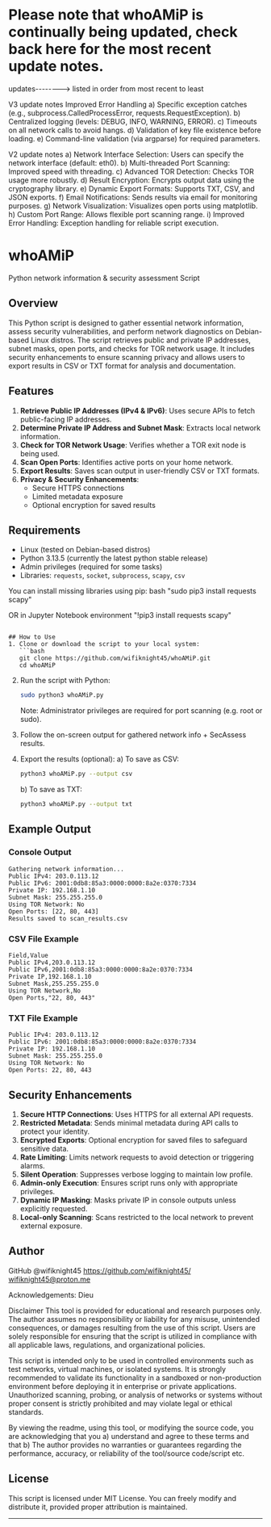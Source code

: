 # Please note that whoAMiP is continually being updated, check back here for the most recent update notes.  

updates--------> listed in order from most recent to least

V3 update notes 
Improved Error Handling
a) Specific exception catches (e.g., subprocess.CalledProcessError, requests.RequestException).
b) Centralized logging (levels: DEBUG, INFO, WARNING, ERROR).
c) Timeouts on all network calls to avoid hangs.
d) Validation of key file existence before loading.
e) Command-line validation (via argparse) for required parameters.

V2 update notes
a) Network Interface Selection: Users can specify the network interface (default: eth0).
b) Multi-threaded Port Scanning: Improved speed with threading.
c) Advanced TOR Detection: Checks TOR usage more robustly.
d) Result Encryption: Encrypts output data using the cryptography library.
e) Dynamic Export Formats: Supports TXT, CSV, and JSON exports.
f) Email Notifications: Sends results via email for monitoring purposes.
g) Network Visualization: Visualizes open ports using matplotlib.
h) Custom Port Range: Allows flexible port scanning range.
i) Improved Error Handling: Exception handling for reliable script execution.

# whoAMiP
Python network information & security assessment Script

## Overview
This Python script is designed to gather essential network information, assess security vulnerabilities, and perform network diagnostics on Debian-based Linux distros. The script retrieves public and private IP addresses, subnet masks, open ports, and checks for TOR network usage. It includes security enhancements to ensure scanning privacy and allows users to export results in CSV or TXT format for analysis and documentation.

## Features
1. **Retrieve Public IP Addresses (IPv4 & IPv6)**: Uses secure APIs to fetch public-facing IP addresses.
2. **Determine Private IP Address and Subnet Mask**: Extracts local network information.
3. **Check for TOR Network Usage**: Verifies whether a TOR exit node is being used.
4. **Scan Open Ports**: Identifies active ports on your home network.
5. **Export Results**: Saves scan output in user-friendly CSV or TXT formats.
6. **Privacy & Security Enhancements**:
   - Secure HTTPS connections
   - Limited metadata exposure
   - Optional encryption for saved results

## Requirements
- Linux (tested on Debian-based distros)
- Python 3.13.5 (currently the latest python stable release)
- Admin privileges (required for some tasks)
- Libraries: `requests`, `socket`, `subprocess`, `scapy`, `csv`

You can install missing libraries using pip:
bash
"sudo pip3 install requests scapy"

OR in Jupyter Notebook environment 
"!pip3 install requests scapy"


```

## How to Use
1. Clone or download the script to your local system:
   ```bash
   git clone https://github.com/wifiknight45/whoAMiP.git
   cd whoAMiP
   ```

2. Run the script with Python:
   ```bash
   sudo python3 whoAMiP.py
   ```
   Note: Administrator privileges are required for port scanning (e.g. root or sudo). 

3. Follow the on-screen output for gathered network info + SecAssess results.

4. Export the results (optional):
   a) To save as CSV:
     ```bash
     python3 whoAMiP.py --output csv
     ```
   b) To save as TXT:
     ```bash
     python3 whoAMiP.py --output txt
     ```

## Example Output
### Console Output
```
Gathering network information...
Public IPv4: 203.0.113.12
Public IPv6: 2001:0db8:85a3:0000:0000:8a2e:0370:7334
Private IP: 192.168.1.10
Subnet Mask: 255.255.255.0
Using TOR Network: No
Open Ports: [22, 80, 443]
Results saved to scan_results.csv
```

### CSV File Example
```csv
Field,Value
Public IPv4,203.0.113.12
Public IPv6,2001:0db8:85a3:0000:0000:8a2e:0370:7334
Private IP,192.168.1.10
Subnet Mask,255.255.255.0
Using TOR Network,No
Open Ports,"22, 80, 443"
```

### TXT File Example
```
Public IPv4: 203.0.113.12
Public IPv6: 2001:0db8:85a3:0000:0000:8a2e:0370:7334
Private IP: 192.168.1.10
Subnet Mask: 255.255.255.0
Using TOR Network: No
Open Ports: 22, 80, 443
```

## Security Enhancements
1. **Secure HTTP Connections**: Uses HTTPS for all external API requests.
2. **Restricted Metadata**: Sends minimal metadata during API calls to protect your identity.
3. **Encrypted Exports**: Optional encryption for saved files to safeguard sensitive data.
4. **Rate Limiting**: Limits network requests to avoid detection or triggering alarms.
5. **Silent Operation**: Suppresses verbose logging to maintain low profile.
6. **Admin-only Execution**: Ensures script runs only with appropriate privileges.
7. **Dynamic IP Masking**: Masks private IP in console outputs unless explicitly requested.
8. **Local-only Scanning**: Scans restricted to the local network to prevent external exposure.

## Author
GitHub @wifiknight45
https://github.com/wifiknight45/
wifiknight45@proton.me

Acknowledgements:
Dieu

Disclaimer
This tool is provided for educational and research purposes only. The author assumes no responsibility or liability for any misuse, unintended consequences, or damages resulting from the use of this script. Users are solely responsible for ensuring that the script is utilized in compliance with all applicable laws, regulations, and organizational policies.

This script is intended only to be used in controlled environments such as test networks, virtual machines, or isolated systems. It is strongly recommended to validate its functionality in a sandboxed or non-production environment before deploying it in enterprise or private applications. Unauthorized scanning, probing, or analysis of networks or systems without proper consent is strictly prohibited and may violate legal or ethical standards.

By viewing the readme, using this tool, or modifying the source code, you are acknowledging that you a) understand and agree to these terms and that b) The author provides no warranties or guarantees regarding the performance, accuracy, or reliability of the tool/source code/script etc.

## License
This script is licensed under MIT License. You can freely modify and distribute it, provided proper attribution is maintained.

---
